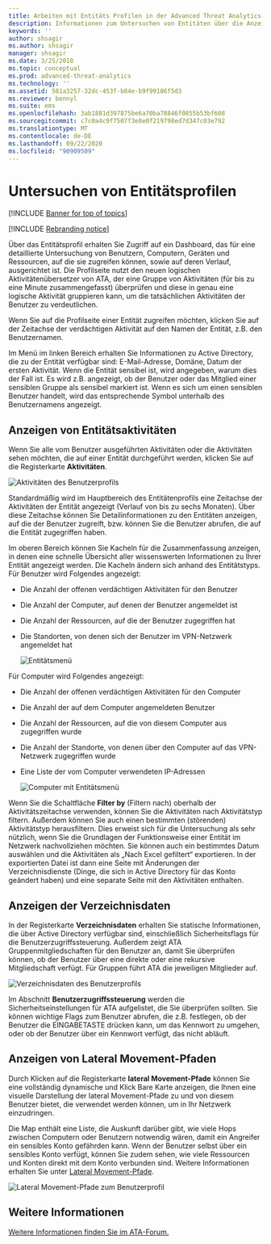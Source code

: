```yaml
---
title: Arbeiten mit Entitäts Profilen in der Advanced Threat Analytics-Konsole
description: Informationen zum Untersuchen von Entitäten über die Anzeige „Benutzerprofile“ in der ATA-Konsole
keywords: ''
author: shsagir
ms.author: shsagir
manager: shsagir
ms.date: 3/25/2018
ms.topic: conceptual
ms.prod: advanced-threat-analytics
ms.technology: ''
ms.assetid: 581a3257-32dc-453f-b84e-b9f99186f5d3
ms.reviewer: bennyl
ms.suite: ems
ms.openlocfilehash: 3ab1881d397875be6a70ba78846f0855b53bf608
ms.sourcegitcommit: c7c0a4c9f7507f3e8e0f219798ed7d347c03e792
ms.translationtype: MT
ms.contentlocale: de-DE
ms.lasthandoff: 09/22/2020
ms.locfileid: "90909509"
---
```

# <a name="investigating-entity-profiles"></a>Untersuchen von Entitätsprofilen


[!INCLUDE [Banner for top of topics](includes/banner.md)]

[!INCLUDE [Rebranding notice](includes/rebranding.md)]

Über das Entitätsprofil erhalten Sie Zugriff auf ein Dashboard, das für eine detaillierte Untersuchung von Benutzern, Computern, Geräten und Ressourcen, auf die sie zugreifen können, sowie auf deren Verlauf, ausgerichtet ist. Die Profilseite nutzt den neuen logischen Aktivitätenübersetzer von ATA, der eine Gruppe von Aktivitäten (für bis zu eine Minute zusammengefasst) überprüfen und diese in genau eine logische Aktivität gruppieren kann, um die tatsächlichen Aktivitäten der Benutzer zu verdeutlichen.

Wenn Sie auf die Profilseite einer Entität zugreifen möchten, klicken Sie auf der Zeitachse der verdächtigen Aktivität auf den Namen der Entität, z.B. den Benutzernamen.

Im Menü im linken Bereich erhalten Sie Informationen zu Active Directory, die zu der Entität verfügbar sind: E-Mail-Adresse, Domäne, Datum der ersten Aktivität. Wenn die Entität sensibel ist, wird angegeben, warum dies der Fall ist. Es wird z.B. angezeigt, ob der Benutzer oder das Mitglied einer sensiblen Gruppe als sensibel markiert ist.
Wenn es sich um einen sensiblen Benutzer handelt, wird das entsprechende Symbol unterhalb des Benutzernamens angezeigt.

## <a name="view-entity-activities"></a>Anzeigen von Entitätsaktivitäten

Wenn Sie alle vom Benutzer ausgeführten Aktivitäten oder die Aktivitäten sehen möchten, die auf einer Entität durchgeführt werden, klicken Sie auf die Registerkarte **Aktivitäten**. 

 ![Aktivitäten des Benutzerprofils](media/user-profile-activities.png)

Standardmäßig wird im Hauptbereich des Entitätenprofils eine Zeitachse der Aktivitäten der Entität angezeigt (Verlauf von bis zu sechs Monaten). Über diese Zeitachse können Sie Detailinformationen zu den Entitäten anzeigen, auf die der Benutzer zugreift, bzw. können Sie die Benutzer abrufen, die auf die Entität zugegriffen haben.

Im oberen Bereich können Sie Kacheln für die Zusammenfassung anzeigen, in denen eine schnelle Übersicht aller wissenswerten Informationen zu Ihrer Entität angezeigt werden. Die Kacheln ändern sich anhand des Entitätstyps. Für Benutzer wird Folgendes angezeigt:
- Die Anzahl der offenen verdächtigen Aktivitäten für den Benutzer
- Die Anzahl der Computer, auf denen der Benutzer angemeldet ist
- Die Anzahl der Ressourcen, auf die der Benutzer zugegriffen hat
- Die Standorten, von denen sich der Benutzer im VPN-Netzwerk angemeldet hat

  ![Entitätsmenü](media/entity-menu.png)

Für Computer wird Folgendes angezeigt:
- Die Anzahl der offenen verdächtigen Aktivitäten für den Computer
- Die Anzahl der auf dem Computer angemeldeten Benutzer
- Die Anzahl der Ressourcen, auf die von diesem Computer aus zugegriffen wurde
- Die Anzahl der Standorte, von denen über den Computer auf das VPN-Netzwerk zugegriffen wurde
- Eine Liste der vom Computer verwendeten IP-Adressen
  
  ![Computer mit Entitätsmenü](media/entity-computer.png)

Wenn Sie die Schaltfläche **Filter by** (Filtern nach) oberhalb der Aktivitätszeitachse verwenden, können Sie die Aktivitäten nach Aktivitätstyp filtern. Außerdem können Sie auch einen bestimmten (störenden) Aktivitätstyp herausfiltern. Dies erweist sich für die Untersuchung als sehr nützlich, wenn Sie die Grundlagen der Funktionsweise einer Entität im Netzwerk nachvollziehen möchten. Sie können auch ein bestimmtes Datum auswählen und die Aktivitäten als „Nach Excel gefiltert“ exportieren. In der exportierten Datei ist dann eine Seite mit Änderungen der Verzeichnisdienste (Dinge, die sich in Active Directory für das Konto geändert haben) und eine separate Seite mit den Aktivitäten enthalten. 

## <a name="view-directory-data"></a>Anzeigen der Verzeichnisdaten

In der Registerkarte **Verzeichnisdaten** erhalten Sie statische Informationen, die über Active Directory verfügbar sind, einschließlich Sicherheitsflags für die Benutzerzugriffssteuerung. Außerdem zeigt ATA Gruppenmitgliedschaften für den Benutzer an, damit Sie überprüfen können, ob der Benutzer über eine direkte oder eine rekursive Mitgliedschaft verfügt. Für Gruppen führt ATA die jeweiligen Mitglieder auf.

 ![Verzeichnisdaten des Benutzerprofils](media/user-profile-dir-data.png)

Im Abschnitt **Benutzerzugriffssteuerung** werden die Sicherheitseinstellungen für ATA aufgelistet, die Sie überprüfen sollten. Sie können wichtige Flags zum Benutzer abrufen, die z.B. festlegen, ob der Benutzer die EINGABETASTE drücken kann, um das Kennwort zu umgehen, oder ob der Benutzer über ein Kennwort verfügt, das nicht abläuft. 

## <a name="view-lateral-movement-paths"></a>Anzeigen von Lateral Movement-Pfaden

Durch Klicken auf die Registerkarte **lateral Movement-Pfade** können Sie eine vollständig dynamische und Klick Bare Karte anzeigen, die Ihnen eine visuelle Darstellung der lateral Movement-Pfade zu und von diesem Benutzer bietet, die verwendet werden können, um in Ihr Netzwerk einzudringen.

Die Map enthält eine Liste, die Auskunft darüber gibt, wie viele Hops zwischen Computern oder Benutzern notwendig wären, damit ein Angreifer ein sensibles Konto gefährden kann. Wenn der Benutzer selbst über ein sensibles Konto verfügt, können Sie zudem sehen, wie viele Ressourcen und Konten direkt mit dem Konto verbunden sind. Weitere Informationen erhalten Sie unter [Lateral Movement-Pfade](use-case-lateral-movement-path.md). 

 ![Lateral Movement-Pfade zum Benutzerprofil](media/user-profile-lateral-movement-paths.png)


## <a name="see-also"></a>Weitere Informationen
[Weitere Informationen finden Sie im ATA-Forum.](https://social.technet.microsoft.com/Forums/security/home?forum=mata)
      